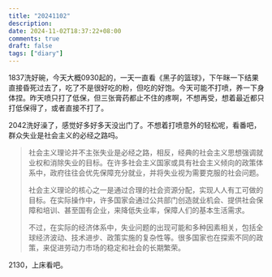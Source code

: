 ```yaml
---
title: "20241102"
description: 
date: 2024-11-02T18:37:22+08:00
comments: true
draft: false
tags: ["diary"]
---
```

1837洗好碗，今天大概0930起的，一天一直看《黑子的篮球》，下午眯一下结果直接昏死过去了，吃了不是很好吃的粉，但吃的好饱。今天可能不打喷，养一下身体捏。昨天喷只打了低保，但三张膏药都止不住的疼啊，不想再受，想着最近都只打低保得了，或者直接不打了。

2042洗好澡了，感觉好多好多天没出门了。不想着打喷意外的轻松呢，看番吧，群众失业是社会主义的必经之路吗。

> 社会主义理论并不主张失业是必经之路，相反，经典的社会主义思想强调就业权和消除失业的目标。在许多社会主义国家或具有社会主义倾向的政策体系中，政府往往会优先保障充分就业，并将失业视为需要克服的社会问题。
>
> 社会主义理论的核心之一是通过合理的社会资源分配，实现人人有工可做的目标。在实际操作中，许多国家会通过公共部门创造就业机会、提供社会保障和培训、甚至国有企业，来降低失业率，保障人们的基本生活需求。
>
> 不过，在实际的经济体系中，失业问题的出现可能和多种因素相关，包括全球经济波动、技术进步、政策实施的复杂性等。很多国家也在探索不同的政策，来促进劳动力市场的稳定和社会的长期繁荣。

2130，上床看吧。
